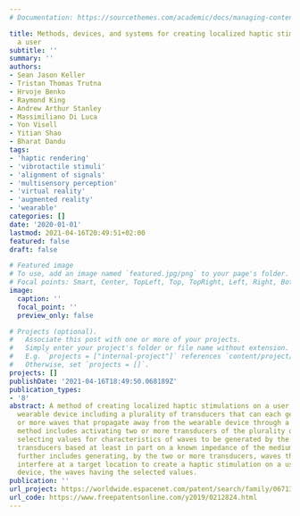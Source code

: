 ```yaml
---
# Documentation: https://sourcethemes.com/academic/docs/managing-content/

title: Methods, devices, and systems for creating localized haptic stimulations on
  a user
subtitle: ''
summary: ''
authors:
- Sean Jason Keller
- Tristan Thomas Trutna
- Hrvoje Benko
- Raymond King
- Andrew Arthur Stanley
- Massimiliano Di Luca
- Yon Visell
- Yitian Shao
- Bharat Dandu
tags:
- 'haptic rendering'
- 'vibrotactile stimuli'
- 'alignment of signals'
- 'multisensory perception'
- 'virtual reality'
- 'augmented reality'
- 'wearable'
categories: []
date: '2020-01-01'
lastmod: 2021-04-16T20:49:51+02:00
featured: false
draft: false

# Featured image
# To use, add an image named `featured.jpg/png` to your page's folder.
# Focal points: Smart, Center, TopLeft, Top, TopRight, Left, Right, BottomLeft, Bottom, BottomRight.
image:
  caption: ''
  focal_point: ''
  preview_only: false

# Projects (optional).
#   Associate this post with one or more of your projects.
#   Simply enter your project's folder or file name without extension.
#   E.g. `projects = ["internal-project"]` references `content/project/deep-learning/index.md`.
#   Otherwise, set `projects = []`.
projects: []
publishDate: '2021-04-16T18:49:50.068189Z'
publication_types:
- '8'
abstract: A method of creating localized haptic stimulations on a user includes a
  wearable device including a plurality of transducers that can each generate one
  or more waves that propagate away from the wearable device through a medium. The
  method includes activating two or more transducers of the plurality of transducers,
  selecting values for characteristics of waves to be generated by the two or more
  transducers based at least in part on a known impedance of the medium. The method
  further includes generating, by the two or more transducers, waves that constructively
  interfere at a target location to create a haptic stimulation on a user of the wearable
  device, the waves having the selected values.
publication: ''
url_project: https://worldwide.espacenet.com/patent/search/family/067139112/publication/EP3738019A1?q=pn%3DEP3738019A1%3F
url_code: https://www.freepatentsonline.com/y2019/0212824.html
---
```

